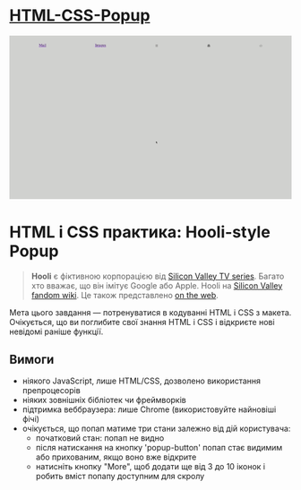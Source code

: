 # [HTML-CSS-Popup](https://askuznetsov.github.io/HTML-CSS-Popup/)

![html-css-popup](./img/html-css-popup.gif)

# HTML і CSS практика: Hooli-style Popup

> **Hooli** є фіктивною корпорацією від
> [Silicon Valley TV series](https://www.imdb.com/title/tt2575988/).
> Багато хто вважає, що він імітує Google або Apple.
> Hooli на [Silicon Valley fandom wiki](https://silicon-valley.fandom.com/wiki/Hooli).
> Це також представлено [on the web](http://www.hooli.xyz/).

Мета цього завдання — потренуватися в кодуванні HTML і CSS з макета. Очікується, що ви поглибите свої знання HTML і CSS і відкриєте нові невідомі раніше функції.

## Вимоги

- ніякого JavaScript, лише HTML/CSS, дозволено використання препроцесорів
- ніяких зовнішніх бібліотек чи фреймворків
- підтримка веббраузера: лише Chrome (використовуйте найновіші фічі)
- очікується, що попап матиме три стани залежно від дій користувача:
  - початковий стан: попап не видно
  - після натискання на кнопку 'popup-button'
    попап стає видимим або прихованим, якщо воно вже відкрите
  - натисніть кнопку "More", щоб додати ще від 3 до 10 іконок і
    робить вміст попапу доступним для скролу
